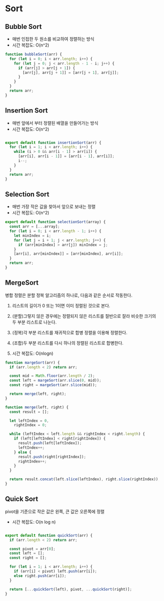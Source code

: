 # Sort



## Bubble Sort

- 매번 인접한 두 원소를 비교하여 정렬하는 방식
- 시간 복잡도: O(n^2)

```javascript
function bubbleSort(arr) {
  for (let i = 0; i < arr.length; i++) {
    for (let j = 0; j < arr.length - 1 - i; j++) {
      if (arr[j] > arr[j + 1]) {
        [arr[j], arr[j + 1]] = [arr[j + 1], arr[j]];
      }
    }
  }
  return arr;
}
```



## Insertion Sort

- 매번 앞에서 부터 정렬된 배열을 만들어가는 방식
- 시간 복잡도: O(n^2)

```javascript

export default function insertionSort(arr) {
  for (let i = 1; i < arr.length; i++) {
    while (i > 0 && arr[i - 1] > arr[i]) {
      [arr[i], arr[i - 1]] = [arr[i - 1], arr[i]];
      i--;
    }
  }
  return arr;
}
```



## Selection Sort

- 매번 가장 작은 값을 찾아서 앞으로 보내는 정렬
- 시간 복잡도: O(n^2)

```javascript
export default function selectionSort(array) {
  const arr = [...array];
  for (let i = 0; i < arr.length - 1; i++) {
    let minIndex = i;
    for (let j = i + 1; j < arr.length; j++) {
      if (arr[minIndex] > arr[j]) minIndex = j;
    }
    [arr[i], arr[minIndex]] = [arr[minIndex], arr[i]];
  }
  return arr;
}
```



## MergeSort

병합 정렬은 분할 정복 알고리즘의 하나로, 다음과 같은 순서로 작동한다.

1. 리스트의 길이가 0 또는 1이면 이미 정렬된 것으로 본다.

2. (분할)그렇지 않은 경우에는 정렬되지 않은 리스트를 절반으로 잘라 비슷한 크기의 두 부분 리스트로 나눈다.

3. (정복)각 부분 리스트를 재귀적으로 합병 정렬을 이용해 정렬한다.

4. (조합)두 부분 리스트를 다시 하나의 정렬된 리스트로 합병한다.
5. 시간 복잡도: O(nlogn)

```javascript
function margeSort(arr) {
  if (arr.length < 2) return arr;

  const mid = Math.floor(arr.length / 2);
  const left = margeSort(arr.slice(0, mid));
  const right = margeSort(arr.slice(mid));

  return merge(left, right);
}
```

```javascript
function merge(left, right) {
  const result = [];

  let leftIndex = 0,
    rightIndex = 0;

  while (leftIndex < left.length && rightIndex < right.length) {
    if (left[leftIndex] < right[rightIndex]) {
      result.push(left[leftIndex]);
      leftIndex++;
    } else {
      result.push(right[rightIndex]);
      rightIndex++;
    }
  }

  return result.concat(left.slice(leftIndex), right.slice(rightIndex));
}
```





## Quick Sort

pivot을 기준으로 작은 값은 왼쪽, 큰 값은 오른쪽에 정렬

- 시간 복잡도: O(n log n)

```javascript

export default function quickSort(arr) {
  if (arr.length < 2) return arr;

  const pivot = arr[0];
  const left = [];
  const right = [];

  for (let i = 1; i < arr.length; i++) {
    if (arr[i] < pivot) left.push(arr[i]);
    else right.push(arr[i]);
  }

  return [...quickSort(left), pivot, ...quickSort(right)];
}
```

